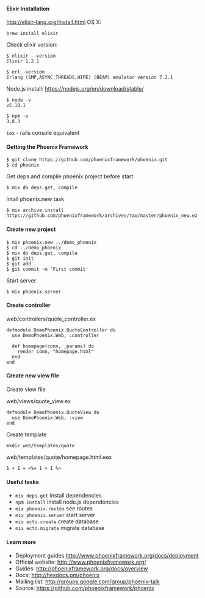 #### Elixir Installation
http://elixir-lang.org/install.html
OS X:
```
brew install elixir
```

Check elixir version:
```
$ elixir --version
Elixir 1.2.1
```

```
$ erl -version
Erlang (SMP,ASYNC_THREADS,HIPE) (BEAM) emulator version 7.2.1
```

Node.js install: https://nodejs.org/en/download/stable/

```
$ node -v
v5.10.1
```

```
$ npm -v
3.8.3
```

`iex` - rails console equivalent

#### Getting the Phoenix Framework
```
$ git clone https://github.com/phoenixframework/phoenix.git
$ cd phoenix
```

Get deps and compile phoenix project before start
```
$ mix do deps.get, compile
```

Intall phoenix.new task
```
$ mix archive.install https://github.com/phoenixframework/archives/raw/master/phoenix_new.ez
```

#### Create new project
```
$ mix phoenix.new ../demo_phoenix
$ cd ../demo_phoenix
$ mix do deps.get, compile
$ git init
$ git add .
$ git commit -m 'First commit'
```

Start server
```
$ mix phoenix.server
```

#### Create controller
web/controllers/quote_controller.ex
```
defmodule DemoPhoenix.QuoteController do
  use DemoPhoenix.Web, :controller

  def homepage(conn, _params) do
    render conn, "homepage.html"
  end
end
```
#### Create new view file
Create view file

web/views/quote_view.ex
```
defmodule DemoPhoenix.QuoteView do
  use DemoPhoenix.Web, :view
end
```

Create template
```
mkdir web/templates/quote
```
web/templates/quote/homepage.html.eex
```
1 + 1 = <%= 1 + 1 %>
```

#### Useful tasks
  * `mix deps.get` install dependencies
  * `npm install` install node.js dependencies
  * `mix phoenix.routes` see routes
  * `mix phoenix.server` start server
  * `mix ecto.create` create database
  * `mix ecto.migrate` migrate database

#### Learn more
  * Deployment guides http://www.phoenixframework.org/docs/deployment
  * Official website: http://www.phoenixframework.org/
  * Guides: http://phoenixframework.org/docs/overview
  * Docs: http://hexdocs.pm/phoenix
  * Mailing list: http://groups.google.com/group/phoenix-talk
  * Source: https://github.com/phoenixframework/phoenix
